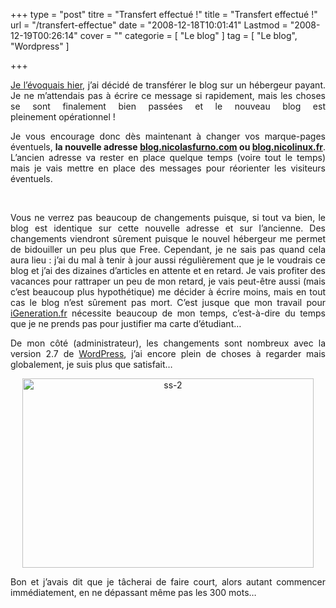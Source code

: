 +++
type = "post"
titre = "Transfert effectué !"
title = "Transfert effectué !"
url = "/transfert-effectue"
date = "2008-12-18T10:01:41"
Lastmod = "2008-12-19T00:26:14"
cover = ""
categorie = [ "Le blog" ]
tag = [ "Le blog", "Wordpress" ]

+++

<p style="text-align: justify; "><a href="/2008/12/17/je-me-lance-dans-lhebergement-payant/">Je l&rsquo;évoquais hier</a>, j&rsquo;ai décidé de transférer le blog sur un hébergeur payant. Je ne m&rsquo;attendais pas à écrire ce message si rapidement, mais les choses se sont finalement bien passées et le nouveau blog est pleinement opérationnel !</p>
<p style="text-align: justify; ">Je vous encourage donc dès maintenant à changer vos marque-pages éventuels, <strong>la nouvelle adresse </strong><a href="http://blog.nicolasfurno.com "><strong>blog.nicolasfurno.com</strong></a><strong> ou </strong><a href=""><strong>blog.nicolinux.fr</strong></a>. L&rsquo;ancien adresse va rester en place quelque temps (voire tout le temps) mais je vais mettre en place des messages pour réorienter les visiteurs éventuels.</p>
<p style="text-align: justify; "> </p>
<p style="text-align: justify; ">Vous ne verrez pas beaucoup de changements puisque, si tout va bien, le blog est identique sur cette nouvelle adresse et sur l&rsquo;ancienne. Des changements viendront sûrement puisque le nouvel hébergeur me permet de bidouiller un peu plus que Free. Cependant, je ne sais pas quand cela aura lieu : j&rsquo;ai du mal à tenir à jour aussi régulièrement que je le voudrais ce blog et j&rsquo;ai des dizaines d&rsquo;articles en attente et en retard. Je vais profiter des vacances pour rattraper un peu de mon retard, je vais peut-être aussi (mais c&rsquo;est beaucoup plus hypothétique) me décider à écrire moins, mais en tout cas le blog n&rsquo;est sûrement pas mort. C&rsquo;est jusque que mon travail pour <a href="http://www.igen.fr/">iGeneration.fr</a> nécessite beaucoup de mon temps, c&rsquo;est-à-dire du temps que je ne prends pas pour justifier ma carte d&rsquo;étudiant&#8230;</p>
<p style="text-align: justify; ">De mon côté (administrateur), les changements sont nombreux avec la version 2.7 de <a href="http://wordpress.org/">WordPress</a>, j&rsquo;ai encore plein de choses à regarder mais globalement, je suis plus que satisfait&#8230;</p>
<p style="text-align: center;"><img class="size-full wp-image-997    aligncenter" title="ss-2" src="ss-2.png" alt="ss-2" width="466" height="303" /></p>
<p style="text-align: justify; ">Bon et j&rsquo;avais dit que je tâcherai de faire court, alors autant commencer immédiatement, en ne dépassant même pas les 300 mots&#8230; </p>

